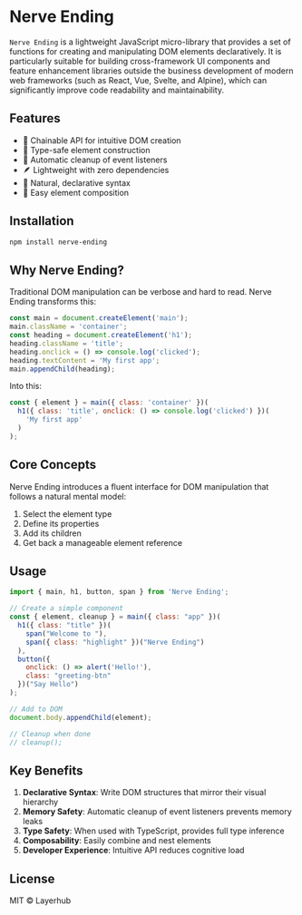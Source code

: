 # Nerve Ending

`Nerve Ending` is a lightweight JavaScript micro-library that provides a set of functions for creating and manipulating DOM elements declaratively. It is particularly suitable for building cross-framework UI components and feature enhancement libraries outside the business development of modern web frameworks (such as React, Vue, Svelte, and Alpine), which can significantly improve code readability and maintainability.

## Features

- 🔗 Chainable API for intuitive DOM creation
- 🎯 Type-safe element construction
- 🧹 Automatic cleanup of event listeners
- 🪶 Lightweight with zero dependencies
- 🎨 Natural, declarative syntax
- 🔄 Easy element composition

## Installation

```bash
npm install nerve-ending
```

## Why Nerve Ending?

Traditional DOM manipulation can be verbose and hard to read. Nerve Ending transforms this:

```javascript
const main = document.createElement('main');
main.className = 'container';
const heading = document.createElement('h1');
heading.className = 'title';
heading.onclick = () => console.log('clicked');
heading.textContent = 'My first app';
main.appendChild(heading);
```

Into this:

```javascript
const { element } = main({ class: 'container' })(
  h1({ class: 'title', onclick: () => console.log('clicked') })(
    'My first app'
  )
);
```

## Core Concepts

Nerve Ending introduces a fluent interface for DOM manipulation that follows a natural mental model:
1. Select the element type
2. Define its properties
3. Add its children
4. Get back a manageable element reference

## Usage

```javascript
import { main, h1, button, span } from 'Nerve Ending';

// Create a simple component
const { element, cleanup } = main({ class: "app" })(
  h1({ class: "title" })(
    span("Welcome to "),
    span({ class: "highlight" })("Nerve Ending")
  ),
  button({ 
    onclick: () => alert('Hello!'),
    class: "greeting-btn"
  })("Say Hello")
);

// Add to DOM
document.body.appendChild(element);

// Cleanup when done
// cleanup();
```

## Key Benefits

1. **Declarative Syntax**: Write DOM structures that mirror their visual hierarchy
2. **Memory Safety**: Automatic cleanup of event listeners prevents memory leaks
3. **Type Safety**: When used with TypeScript, provides full type inference
4. **Composability**: Easily combine and nest elements
5. **Developer Experience**: Intuitive API reduces cognitive load

## License

MIT © Layerhub